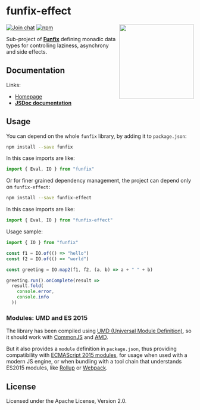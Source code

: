 # funfix-effect

<a href="https://funfix.org">
  <img src="https://funfix.org/public/logo/funfix-512.png" width="200" align="right" style="float:right; display: block; width:200px;" />
</a>

[![Join chat](https://badges.gitter.im/funfix/funfix.svg)](https://gitter.im/funfix/funfix?utm_source=badge&utm_medium=badge&utm_campaign=pr-badge&utm_content=badge)
[![npm](https://img.shields.io/npm/v/funfix-effect.svg)](https://www.npmjs.com/package/funfix-effect)

Sub-project of **[Funfix](https://funfix.org)** defining monadic data
types for controlling laziness, asynchrony and side effects.

## Documentation

Links:

- [Homepage](https://funfix.org)
- **[JSDoc documentation](https://funfix.org/api/effect/)**

## Usage

You can depend on the whole `funfix` library, by adding it to
`package.json`:

```bash
npm install --save funfix
```

In this case imports are like:

```typescript
import { Eval, IO } from "funfix"
```

Or for finer grained dependency management, the project can depend
only on `funfix-effect`:

```bash
npm install --save funfix-effect
```

In this case imports are like:

```typescript
import { Eval, IO } from "funfix-effect"
```

Usage sample:

```typescript
import { IO } from "funfix"

const f1 = IO.of(() => "hello")
const f2 = IO.of(() => "world")

const greeting = IO.map2(f1, f2, (a, b) => a + " " + b)

greeting.run().onComplete(result =>
  result.fold(
    console.error,
    console.info
  ))
```

### Modules: UMD and ES 2015

The library has been compiled using
[UMD (Universal Module Definition)](https://github.com/umdjs/umd),
so it should work with [CommonJS](http://requirejs.org/docs/commonjs.html)
and [AMD](http://requirejs.org/docs/whyamd.html).

But it also provides a `module` definition in `package.json`, thus
providing compatibility with
[ECMAScript 2015 modules](https://developer.mozilla.org/en-US/docs/Web/JavaScript/Reference/Statements/import), for usage when used with a modern JS engine,
or when bundling with a tool chain that understands ES2015 modules,
like [Rollup](https://rollupjs.org/) or [Webpack](https://webpack.js.org/).

## License

Licensed under the Apache License, Version 2.0.
